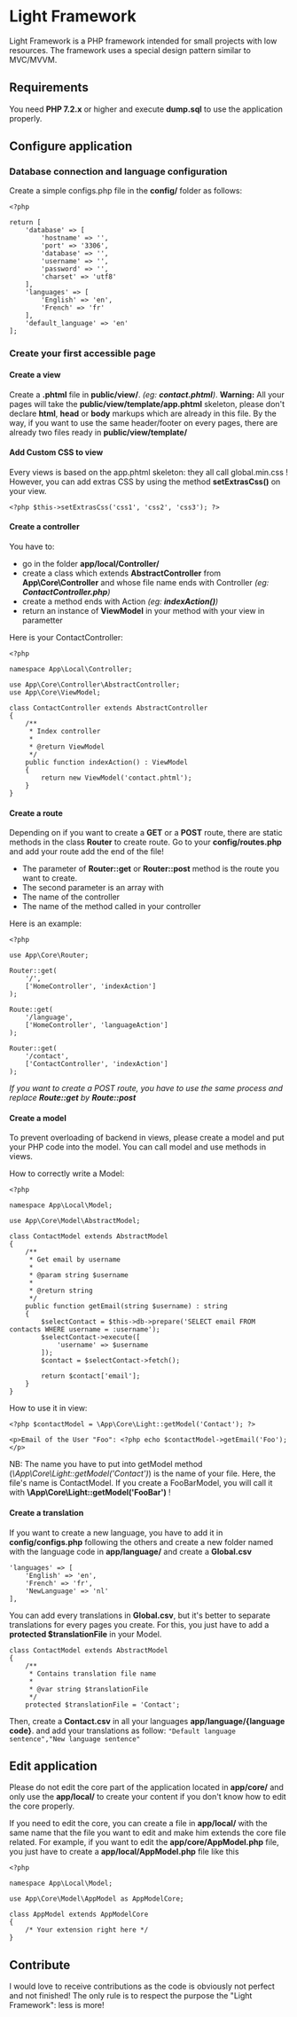 # Light Framework

Light Framework is a PHP framework intended for small projects with low resources. The framework uses a special design pattern similar to MVC/MVVM.

## Requirements
You need **PHP 7.2.x** or higher and execute **dump.sql** to use the application properly.

## Configure application

### Database connection and language configuration
Create a simple configs.php file in the **config/** folder as follows:
    
    <?php
    
    return [
        'database' => [
            'hostname' => '',
            'port' => '3306',
            'database' => '',
            'username' => '',
            'password' => '',
            'charset' => 'utf8'
        ],
        'languages' => [
            'English' => 'en',
            'French' => 'fr'
        ],
        'default_language' => 'en'
    ];

### Create your first accessible page
#### Create a view
Create a **.phtml** file in **public/view/**. *(eg: **contact.phtml**)*.
**Warning:** All your pages will take the **public/view/template/app.phtml** skeleton, please don't declare **html**, **head** or **body** markups which are already in this file.
By the way, if you want to use the same header/footer on every pages, there are already two files ready in **public/view/template/**

#### Add Custom CSS to view
Every views is based on the app.phtml skeleton: they all call global.min.css ! However, you can add extras CSS by using the method **setExtrasCss()** on your view.
    
    <?php $this->setExtrasCss('css1', 'css2', 'css3'); ?>

#### Create a controller
You have to:
- go in the folder **app/local/Controller/**
- create a class which extends **AbstractController** from **App\Core\Controller** and whose file name ends with Controller *(eg: **ContactController.php**)*
- create a method ends with Action *(eg: **indexAction()**)*
- return an instance of **ViewModel** in your method with your view in parametter

Here is your ContactController:
    
    <?php
    
    namespace App\Local\Controller;
    
    use App\Core\Controller\AbstractController;
    use App\Core\ViewModel;
    
    class ContactController extends AbstractController
    {
        /**
         * Index controller
         *
         * @return ViewModel
         */
        public function indexAction() : ViewModel
        {
            return new ViewModel('contact.phtml');
        }
    }

#### Create a route
Depending on if you want to create a **GET** or a **POST** route, there are static methods in the class **Router** to create route. Go to your **config/routes.php** and add your route add the end of the file!

- The parameter of **Router::get** or **Router::post** method is the route you want to create.
- The second parameter is an array with
 - The name of the controller
 - The name of the method called in your controller

Here is an example:
    
    <?php
    
    use App\Core\Router;
    
    Router::get(
        '/',
        ['HomeController', 'indexAction']
    );
    
    Route::get(
        '/language',
        ['HomeController', 'languageAction']
    );
    
    Router::get(
        '/contact',
        ['ContactController', 'indexAction']
    );
*If you want to create a POST route, you have to use the same process and replace **Route::get** by **Route::post***

#### Create a model
To prevent overloading of backend in views, please create a model and put your PHP code into the model. You can call model and use methods in views.

How to correctly write a Model:
    
    <?php
    
    namespace App\Local\Model;
    
    use App\Core\Model\AbstractModel;
    
    class ContactModel extends AbstractModel
    {
        /**
         * Get email by username
         *
         * @param string $username
         *
         * @return string
         */
        public function getEmail(string $username) : string
        {
            $selectContact = $this->db->prepare('SELECT email FROM contacts WHERE username = :username');
            $selectContact->execute([
                'username' => $username
            ]);
            $contact = $selectContact->fetch();
        
            return $contact['email'];
        }
    }
How to use it in view:
    
    <?php $contactModel = \App\Core\Light::getModel('Contact'); ?>
    
    <p>Email of the User "Foo": <?php echo $contactModel->getEmail('Foo');</p>

NB: The name you have to put into getModel method (*\App\Core\Light::getModel('Contact')*) is the name of your file. Here, the file's name is ContactModel. If you create a FooBarModel, you will call it with **\App\Core\Light::getModel('FooBar')** !

#### Create a translation
If you want to create a new language, you have to add it in **config/configs.php** following the others and create a new folder named with the language code in **app/language/** and create a **Global.csv**
    
    'languages' => [
        'English' => 'en',
        'French' => 'fr',
        'NewLanguage' => 'nl'
    ],
You can add every translations in **Global.csv**, but it's better to separate translations for every pages you create. For this, you just have to add a **protected $translationFile** in your Model.
    
    class ContactModel extends AbstractModel
    {
        /**
         * Contains translation file name
         *
         * @var string $translationFile
         */
        protected $translationFile = 'Contact';
Then, create a **Contact.csv** in all your languages **app/language/{language code}**. and add your translations as follow:
`"Default language sentence","New language sentence"`

## Edit application
Please do not edit the core part of the application located in **app/core/** and only use the **app/local/** to create your content if you don't know how to edit the core properly.

If you need to edit the core, you can create a file in **app/local/** with the same name that the file you want to edit and make him extends the core file related.
For example, if you want to edit the **app/core/AppModel.php** file, you just have to create a **app/local/AppModel.php** file like this

    <?php
    
    namespace App\Local\Model;
    
    use App\Core\Model\AppModel as AppModelCore;
    
    class AppModel extends AppModelCore
    {
        /* Your extension right here */
    }

## Contribute
I would love to receive contributions as the code is obviously not perfect and not finished! The only rule is to respect the purpose the "Light Framework": less is more!
